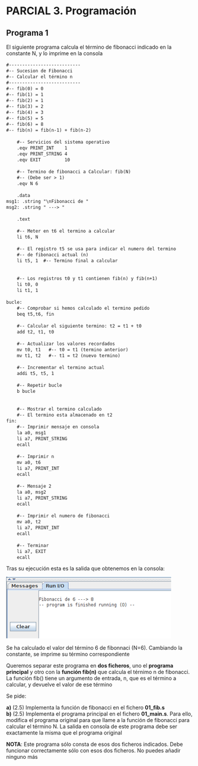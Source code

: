 # PARCIAL 3. Programación


## Programa 1

El siguiente programa calcula el término de fibonacci indicado en la constante N, y lo imprime en la consola

```
#---------------------------
#-- Sucesion de Fibonacci
#-- Calcular el término n
#---------------------------
#-- fib(0) = 0
#-- fib(1) = 1
#-- fib(2) = 1
#-- fib(3) = 2
#-- fib(4) = 3
#-- fib(5) = 5
#-- fib(6) = 8
#-- fib(n) = fib(n-1) + fib(n-2)

	#-- Servicios del sistema operativo
  	.eqv PRINT_INT    1
	.eqv PRINT_STRING 4
	.eqv EXIT         10
	
	#-- Termino de fibonacci a Calcular: fib(N)
	#-- (Debe ser > 1)
	.eqv N 6

	.data
msg1: .string "\nFibonacci de "
msg2: .string " ---> "

	.text
	
	#-- Meter en t6 el termino a calcular
	li t6, N  
	
	#-- El registro t5 se usa para indicar el numero del termino 
	#-- de fibonacci actual (n)
	li t5, 1  #-- Termino final a calcular
	
	
	#-- Los registros t0 y t1 contienen fib(n) y fib(n+1)
	li t0, 0
	li t1, 1

bucle:		
	#-- Comprobar si hemos calculado el termino pedido
	beq t5,t6, fin
	
	#-- Calcular el siguiente termino: t2 = t1 + t0
	add t2, t1, t0
	
	#-- Actualizar los valores recordados
	mv t0, t1   #-- t0 = t1 (termino anterior)
	mv t1, t2   #-- t1 = t2 (nuevo termino)
	
	#-- Incrementar el termino actual
	addi t5, t5, 1
	
	#-- Repetir bucle
	b bucle
	
	
	#-- Mostrar el termino calculado
	#-- El termino esta almacenado en t2
fin:
	#-- Imprimir mensaje en consola
	la a0, msg1
	li a7, PRINT_STRING
	ecall
	
	#-- Imprimir n
	mv a0, t6
	li a7, PRINT_INT
	ecall
	
	#-- Mensaje 2
	la a0, msg2
	li a7, PRINT_STRING
	ecall 
	
	#-- Imprimir el numero de fibonacci
	mv a0, t2
	li a7, PRINT_INT
	ecall
	
	#-- Terminar
	li a7, EXIT
	ecall
```

Tras su ejecución esta es la salida que obtenemos en la consola:

![](prog-1-1.png)

Se ha calculado el valor del término 6 de fibonnaci (N=6). Cambiando la constante, se imprime su término correspondiente

Queremos separar este programa en **dos ficheros**, uno el **programa principal** y otro con la **función fib(n)** que calcula el térnimo n de fibonacci. La función fib() tiene un argumento de entrada, n, que es el término a calcular, y devuelve el valor de ese término

Se pide:

**a)** (2.5) Implementa la función de fibonacci en el fichero **01_fib.s**  
**b)** (2.5) Implementa el programa principal en el fichero **01_main.s**. Para ello, modifica el programa original para que llame a la función de fibonacci para calcular el término N. La salida en consola de este programa debe ser exactamente la misma que el programa original

**NOTA**: Este programa sólo consta de esos dos ficheros indicados. Debe funcionar correctamente sólo con esos dos ficheros. No puedes añadir ninguno más



